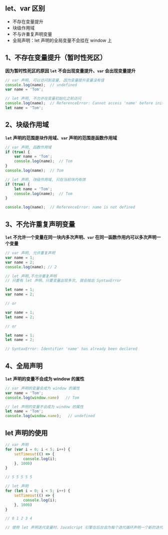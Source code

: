## let、var 区别

+ 不存在变量提升
+ 块级作用域
+ 不与许重复声明变量
+ 全局声明：let 声明的全局变量不会挂在 window 上



## 1、不存在变量提升（暂时性死区）

**因为暂时性死区的原因 `let` 不会出现变量提升、`var` 会出现变量提升**

```js
// var 声明, 可以访问到变量, 因为变量提升变量没有值
console.log(name);  // undefined
var name = 'Tom';

// let 声明, 不允许在变量初始化之前访问
console.log(name);  // ReferenceError: Cannot access 'name' before initialization
let name = 'Tom';
```



## 2、块级作用域

**`let` 声明的范围是块作用域、`var` 声明的范围是函数作用域**

```js
// var 声明, 函数作用域
if (true) {
    var name = 'Tom';
    console.log(name);  // Tom
}
console.log(name);  // Tom

// let 声明, 块级作用域, 只在当前块内有效
if (true) {
    let name = 'Tom';
    console.log(name);  // Tom
}

console.log(name);  // ReferenceError: name is not defined
```



## 3、不允许重复声明变量

**`let` 不允许一个变量在同一块内多次声明、`var` 在同一函数作用内可以多次声明一个变量**

```js
// var 声明, 允许重复声明
var name = 1;
var name = 2;
console.log(name); // 2
```

```js
// let 声明,不允许重复声明
// 只要有 let 声明、只要变量出现多次, 就会抛出 SyntaxError

let name = 1;
var name = 2;

// or

var name = 1;
let name = 2;

// or 

let name = 1;
let name = 2;

// SyntaxError: Identifier 'name' has already been declared
```



## 4、全局声明

**`let` 声明的变量不会成为 window 的属性**

```js
// var 声明的变量会成为 window 的属性
var name = 'Tom';
console.log(window.name)   // Tom
```

```js
// let 声明的变量不会成为 window 的属性
let name = 'Tom';
console.log(window.name);   // undefined
```



## let 声明的使用

```js
// var 声明
for (var i = 0; i < 5; i++) {
    setTimeout(() => {
        console.log(i);
    }, 1000)
}

// 5 5 5 5 5
```

```js
// let 声明
for (let i = 0; i < 5; i++) {
    setTimeout(() => {
        console.log(i);
    }, 1000)
}

// 0 1 2 3 4

// 使用 let 声明迭代变量时，JavaScript 引擎在后台会为每个迭代循环声明一个新的迭代变量。 每个 setTimeout 引用的都是不同的变量实例，所以 console.log 输出的是我们期望的值
```

